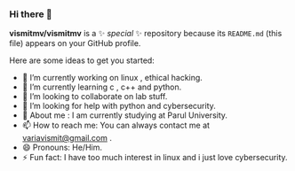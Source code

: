 ### Hi there 👋


**vismitmv/vismitmv** is a ✨ _special_ ✨ repository because its `README.md` (this file) appears on your GitHub profile.

Here are some ideas to get you started:

- 🔭 I’m currently working on linux , ethical hacking.
- 🌱 I’m currently learning c , c++ and python.
- 👯 I’m looking to collaborate on lab stuff.
- 🤔 I’m looking for help with python and cybersecurity.
- 💬 About me : I am currently studying at Parul University.
- 📫 How to reach me: You can always contact me at variavismit@gmail.com .
- 😄 Pronouns: He/Him.
- ⚡ Fun fact: I have too much interest in linux and i just love cybersecurity.

